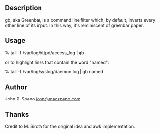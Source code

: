 Description
-----------

gb, aka Greenbar, is a command line filter which, by default, inverts every other line of its input.
In this way, it's reminiscent of greenbar paper.

Usage
-----

% tail -f /var/log/httpd/access_log | gb

or to highlight lines that contain the word "named":

% tail -f /var/log/syslog/daemon.log | gb named

Author
------
John P. Speno john@macspeno.com


Thanks
------

Credit to M. Sirota for the original idea and awk implementation.
